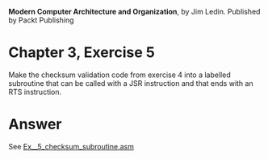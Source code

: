 __Modern Computer Architecture and Organization__, by Jim Ledin. Published by Packt Publishing
# Chapter 3, Exercise 5

Make the checksum validation code from exercise 4 into a labelled subroutine that can be called with a JSR instruction and that ends with an RTS instruction.

# Answer

See [Ex__5_checksum_subroutine.asm](src/Ex__5_checksum_subroutine.asm)
